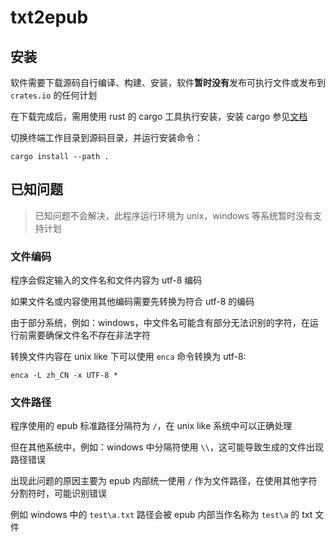 # txt2epub

## 安装

软件需要下载源码自行编译、构建、安装，软件**暂时没有**发布可执行文件或发布到 `crates.io` 的任何计划

在下载完成后，需用使用 rust 的 cargo 工具执行安装，安装 cargo 参见[文档](https://www.rust-lang.org/zh-CN/tools/install)

切换终端工作目录到源码目录，并运行安装命令：

```shell
cargo install --path .
```

## 已知问题

> 已知问题不会解决，此程序运行环境为 unix，windows 等系统暂时没有支持计划

### 文件编码

程序会假定输入的文件名和文件内容为 utf-8 编码

如果文件名或内容使用其他编码需要先转换为符合 utf-8 的编码

由于部分系统，例如：windows，中文件名可能含有部分无法识别的字符，在运行前需要确保文件名不存在非法字符

转换文件内容在 unix like 下可以使用 `enca` 命令转换为 utf-8:

```shell
enca -L zh_CN -x UTF-8 *
```

### 文件路径

程序使用的 epub 标准路径分隔符为 `/`，在 unix like 系统中可以正确处理

但在其他系统中，例如：windows 中分隔符使用 `\\`，这可能导致生成的文件出现路径错误

出现此问题的原因主要为 epub 内部统一使用 `/` 作为文件路径，在使用其他字符分割符时，可能识别错误

例如 windows 中的 `test\a.txt` 路径会被 epub 内部当作名称为 `test\a` 的 txt 文件
